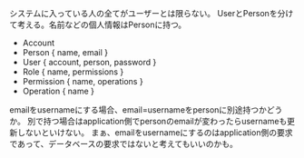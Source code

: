 システムに入っている人の全てがユーザーとは限らない。
UserとPersonを分けて考える。名前などの個人情報はPersonに持つ。

- Account
- Person { name, email }
- User { account, person, password }
- Role { name, permissions }
- Permission { name, operations }
- Operation { name }

emailをusernameにする場合、email=usernameをpersonに別途持つかどうか。
別で持つ場合はapplication側でpersonのemailが変わったらusernameも更新しないといけない。
まぁ、emailをusernameにするのはapplication側の要求であって、データベースの要求ではないと考えてもいいのかも。
